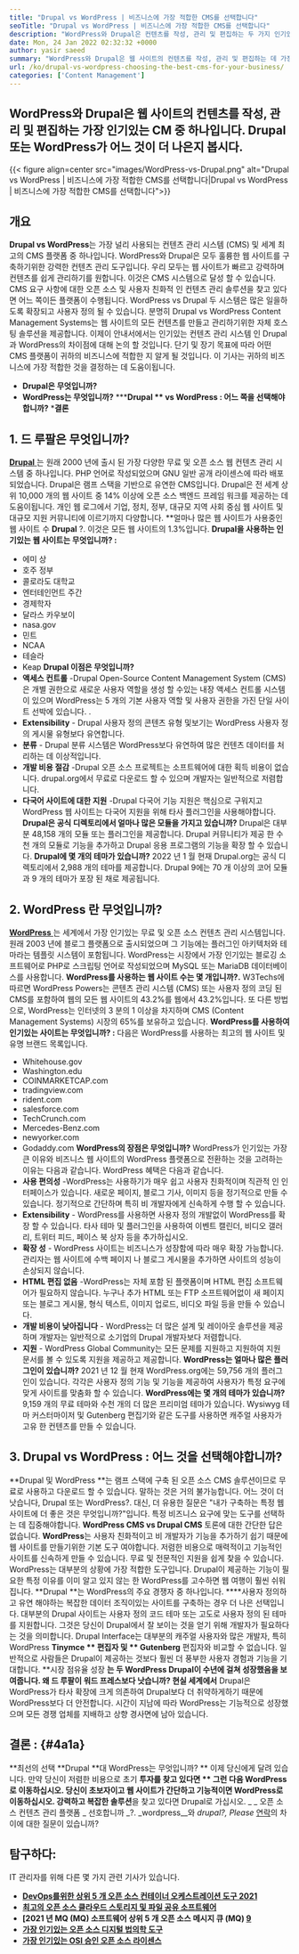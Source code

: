 ```yaml
---
title: "Drupal vs WordPress | 비즈니스에 가장 적합한 CMS를 선택합니다" 
seoTitle: "Drupal vs WordPress | 비즈니스에 가장 적합한 CMS를 선택합니다" 
description: "WordPress와 Drupal은 컨텐츠를 작성, 관리 및 편집하는 두 가지 인기있는 컨텐츠 관리 시스템입니다. 이 블로그는 귀하의 비즈니스에 가장 적합한 CMS를 보여줍니다." 
date: Mon, 24 Jan 2022 02:32:32 +0000
author: yasir saeed
summary: "WordPress와 Drupal은 웹 사이트의 컨텐츠를 작성, 관리 및 편집하는 데 가장 인기있는 CM 중 하나입니다. Drupal 또는 WordPress?" 
url: /ko/drupal-vs-wordpress-choosing-the-best-cms-for-your-business/
categories: ['Content Management']
---
```


## WordPress와 Drupal은 웹 사이트의 컨텐츠를 작성, 관리 및 편집하는 가장 인기있는 CM 중 하나입니다. Drupal 또는 WordPress가 어느 것이 더 나은지 봅시다.

{{< figure align=center src="images/WordPress-vs-Drupal.png" alt="Drupal vs WordPress | 비즈니스에 가장 적합한 CMS를 선택합니다|Drupal vs WordPress | 비즈니스에 가장 적합한 CMS를 선택합니다">}}


## 개요
**Drupal vs WordPress**는 가장 널리 사용되는 컨텐츠 관리 시스템 (CMS) 및 세계 최고의 CMS 플랫폼 중 하나입니다. WordPress와 Drupal은 모두 훌륭한 웹 사이트를 구축하기위한 강력한 컨텐츠 관리 도구입니다. 우리 모두는 웹 사이트가 빠르고 강력하며 컨텐츠를 쉽게 관리하기를 원합니다. 이것은 CMS 시스템으로 달성 할 수 있습니다. CMS 요구 사항에 대한 오픈 소스 및 사용자 친화적 인 컨텐츠 관리 솔루션을 찾고 있다면 어느 쪽이든 플랫폼이 수행됩니다. WordPress vs Drupal 두 시스템은 많은 일을하도록 확장되고 사용자 정의 될 수 있습니다.
분명히 Drupal vs WordPress Content Management Systems는 웹 사이트의 모든 컨텐츠를 만들고 관리하기위한 자체 호스팅 솔루션을 제공합니다. 이제이 안내서에서는 인기있는 컨텐츠 관리 시스템 인 Drupal과 WordPress의 차이점에 대해 논의 할 것입니다. 단기 및 장기 목표에 따라 어떤 CMS 플랫폼이 귀하의 비즈니스에 적합한 지 알게 될 것입니다. 이 기사는 귀하의 비즈니스에 가장 적합한 것을 결정하는 데 도움이됩니다.
  * **Drupal은 무엇입니까?** 
  * **WordPress는 무엇입니까?** 
  *****Drupal ** vs WordPress : 어느 쪽을 선택해야합니까?** 
  ***결론**

## **1. 드 루팔은 무엇입니까?**
[ **Drupal** ][1]는 원래 2000 년에 출시 된 가장 다양한 무료 및 오픈 소스 웹 컨텐츠 관리 시스템 중 하나입니다. PHP 언어로 작성되었으며 GNU 일반 공개 라이센스에 따라 배포되었습니다. Drupal은 램프 스택을 기반으로 유연한 CMS입니다.
Drupal은 전 세계 상위 10,000 개의 웹 사이트 중 14% 이상에 오픈 소스 백엔드 프레임 워크를 제공하는 데 도움이됩니다. 개인 웹 로그에서 기업, 정치, 정부, 대규모 지역 사회 중심 웹 사이트 및 대규모 지원 커뮤니티에 이르기까지 다양합니다.
**얼마나 많은 웹 사이트가 사용중인 웹 사이트 수  **Drupal** ?. 이것은 모든 웹 사이트의 1.3%입니다.
**Drupal을 사용하는 인기있는 웹 사이트는 무엇입니까? :**
  * 에미 상
  * 호주 정부
  * 콜로라도 대학교
  * 엔터테인먼트 주간
  * 경제학자
  * 달라스 카우보이
  * nasa.gov
  * 민트
  * NCAA
  * 테슬라
  * Keap
**Drupal 이점은 무엇입니까?** [][2]
  * **액세스 컨트롤** -Drupal Open-Source Content Management System (CMS)은 개별 권한으로 새로운 사용자 역할을 생성 할 수있는 내장 액세스 컨트롤 시스템이 있으며 WordPress는 5 개의 기본 사용자 역할 및 사용자 권한을 가진 단일 사이트 선박에 있습니다. .
  * **Extensibility**  - Drupal 사용자 정의 콘텐츠 유형 및보기는 WordPress 사용자 정의 게시물 유형보다 유연합니다.
  * **분류**  - Drupal 분류 시스템은 WordPress보다 유연하여 많은 컨텐츠 데이터를 처리하는 데 이상적입니다.
  * **개발 비용 절감** -Drupal 오픈 소스 프로젝트는 소프트웨어에 대한 획득 비용이 없습니다. drupal.org에서 무료로 다운로드 할 수 있으며 개발자는 일반적으로 저렴합니다.
  * **다국어 사이트에 대한 지원** -Drupal 다국어 기능 지원은 핵심으로 구워지고 WordPress 웹 사이트는 다국어 지원을 위해 타사 플러그인을 사용해야합니다.
**Drupal은 공식 디렉토리에서 얼마나 많은 모듈을 가지고 있습니까?** Drupal은 대부분 48,158 개의 모듈 또는 플러그인을 제공합니다. Drupal 커뮤니티가 제공 한 수천 개의 모듈로 기능을 추가하고 Drupal 응용 프로그램의 기능을 확장 할 수 있습니다.
**Drupal에 몇 개의 테마가 있습니까?** 2022 년 1 월 현재 Drupal.org는 공식 디렉토리에서 2,988 개의 테마를 제공합니다. Drupal 9에는 70 개 이상의 코어 모듈과 9 개의 테마가 포장 된 채로 제공됩니다.

## 2. WordPress 란 무엇입니까?
[ **WordPress** ][3]는 세계에서 가장 인기있는 무료 및 오픈 소스 컨텐츠 관리 시스템입니다. 원래 2003 년에 블로그 플랫폼으로 출시되었으며 그 기능에는 플러그인 아키텍처와 테마라는 템플릿 시스템이 포함됩니다. WordPress는 시장에서 가장 인기있는 블로깅 소프트웨어로 PHP로 스크립팅 언어로 작성되었으며 MySQL 또는 MariaDB 데이터베이스를 사용합니다.
**WordPress를 사용하는 웹 사이트 수는 몇 개입니까?.** W3Techs에 따르면 WordPress Powers는 콘텐츠 관리 시스템 (CMS) 또는 사용자 정의 코딩 된 CMS를 포함하여 웹의 모든 웹 사이트의 43.2%를 웹에서 43.2%입니다. 또 다른 방법으로, WordPress는 인터넷의 3 분의 1 이상을 차지하며 CMS (Content Management Systems) 시장의 65%를 보유하고 있습니다.
**WordPress를 사용하여 인기있는 사이트는 무엇입니까? :**
다음은 WordPress를 사용하는 최고의 웹 사이트 및 유명 브랜드 목록입니다.
  * Whitehouse.gov
  * Washington.edu
  * COINMARKETCAP.com
  * tradingview.com
  * rident.com
  * salesforce.com
  * TechCrunch.com
  * Mercedes-Benz.com
  * newyorker.com
  * Godaddy.com
**WordPress의 장점은 무엇입니까?** [][4]
WordPress가 인기있는 가장 큰 이유와 비즈니스 웹 사이트의 WordPress 플랫폼으로 전환하는 것을 고려하는 이유는 다음과 같습니다. WordPress 혜택은 다음과 같습니다.
  * **사용 편의성** -WordPress는 사용하기가 매우 쉽고 사용자 친화적이며 직관적 인 인터페이스가 있습니다. 새로운 페이지, 블로그 기사, 이미지 등을 정기적으로 만들 수 있습니다. 정기적으로 간단하며 특히 비 개발자에게 신속하게 수행 할 수 있습니다.
  * **Extensibility**  - WordPress를 사용하면 사용자 정의 개발없이 WordPress를 확장 할 수 있습니다. 타사 테마 및 플러그인을 사용하여 이벤트 캘린더, 비디오 갤러리, 트위터 피드, 페이스 북 상자 등을 추가하십시오.
  * **확장 성**  - WordPress 사이트는 비즈니스가 성장함에 따라 매우 확장 가능합니다. 관리자는 웹 사이트에 수백 페이지 나 블로그 게시물을 추가하면 사이트의 성능이 손상되지 않습니다.
  * **HTML 편집 없음** -WordPress는 자체 포함 된 플랫폼이며 HTML 편집 소프트웨어가 필요하지 않습니다. 누구나 추가 HTML 또는 FTP 소프트웨어없이 새 페이지 또는 블로그 게시물, 형식 텍스트, 이미지 업로드, 비디오 파일 등을 만들 수 있습니다.
  * **개발 비용이 낮아집니다**  - WordPress는 더 많은 설계 및 레이아웃 솔루션을 제공하며 개발자는 일반적으로 소기업의 Drupal 개발자보다 저렴합니다.
  * **지원**  - WordPress Global Community는 모든 문제를 지원하고 지원하여 지원 문서를 볼 수 있도록 지원을 제공하고 제공합니다. [][5]
**WordPress는 얼마나 많은 플러그인이 있습니까?** 2021 년 12 월 현재 WordPress.org에는 59,756 개의 플러그인이 있습니다. 각각은 사용자 정의 기능 및 기능을 제공하여 사용자가 특정 요구에 맞게 사이트를 맞춤화 할 수 있습니다.
**WordPress에는 몇 개의 테마가 있습니까?** 9,159 개의 무료 테마와 수천 개의 더 많은 프리미엄 테마가 있습니다. Wysiwyg 테마 커스터마이저 및 Gutenberg 편집기와 같은 도구를 사용하면 캐주얼 사용자가 고유 한 컨텐츠를 만들 수 있습니다.

## 3. Drupal vs WordPress : 어느 것을 선택해야합니까?
**Drupal 및 WordPress **는 램프 스택에 구축 된 오픈 소스 CMS 솔루션이므로 무료로 사용하고 다운로드 할 수 있습니다. 말하는 것은 거의 불가능합니다. 어느 것이 더 낫습니다, Drupal 또는 WordPress?. 대신, 더 유용한 질문은 "내가 구축하는 특정 웹 사이트에 더 좋은 것은 무엇입니까?"입니다. 특정 비즈니스 요구에 맞는 도구를 선택하는 데 집중해야합니다.  **WordPress CMS vs Drupal CMS**  토론에 대한 간단한 답은 없습니다.
**WordPress**는 사용자 친화적이고 비 개발자가 기능을 추가하기 쉽기 때문에 웹 사이트를 만들기위한 기본 도구 여야합니다. 저렴한 비용으로 매력적이고 기능적인 사이트를 신속하게 만들 수 있습니다. 무료 및 전문적인 지원을 쉽게 찾을 수 있습니다. WordPress는 대부분의 상황에 가장 적합한 도구입니다. Drupal이 제공하는 기능이 필요한 특정 이유를 이미 알고 있지 않는 한 WordPress를 고수하면 웹 여행이 훨씬 쉬워집니다.
**Drupal **는 WordPress의 주요 경쟁자 중 하나입니다. ****사용자 정의하고 유연 해야하는 복잡한 데이터 조직이있는 사이트를 구축하는 경우 더 나은 선택입니다. 대부분의 Drupal 사이트는 사용자 정의 코드 테마 또는 고도로 사용자 정의 된 테마를 지원합니다. 그것은 당신이 Drupal에서 잘 보이는 것을 얻기 위해 개발자가 필요하다는 것을 의미합니다. Drupal Interface는 대부분의 캐주얼 사용자와 많은 개발자, 특히 WordPress  **Tinymce **  편집자 및 ** Gutenberg**  편집자와 비교할 수 없습니다. 일반적으로 사람들은 Drupal이 제공하는 것보다 훨씬 더 풍부한 사용자 경험과 기능을 기대합니다.
**시장 점유율 성장 **는 두 WordPress Drupal이 수년에 걸쳐 성장했음을 보여줍니다. 왜 드 루팔이 워드 프레스보다 낫습니까? 현실 세계에서** Drupal은 WordPress가 타사 확장에 크게 의존하여 Drupal보다 더 취약하게하기 때문에 WordPress보다 더 안전합니다. 시간이 지남에 따라 WordPress는 기능적으로 성장했으며 모든 경쟁 업체를 지배하고 상향 경사면에 남아 있습니다.

## 결론 :   {#4a1a}
**최선의 선택 **Drupal  **대 WordPress는 무엇입니까? **  이제 당신에게 달려 있습니다. 만약 당신이 저렴한 비용으로 초기  **투자를 찾고 있다면 **  그런 다음 WordPress로 이동하십시오. 당신이  **초보자이고 웹 사이트가 간단하고 기능적이면 WordPress로 이동하십시오.**   강력하고 복잡한 솔루션**을 찾고 있다면 Drupal로 가십시오.
_ _ 오픈 소스 컨텐츠 관리 플랫폼 _ 선호합니까 _?. _wordpress__와 _drupal?, Please_ [연락][6]의 차이에 대한 질문이 있습니까?

## 탐구하다:
IT 관리자를 위해 다른 몇 가지 관련 기사가 있습니다.
  * **[DevOps를위한 상위 5 개 오픈 소스 컨테이너 오케스트레이션 도구 2021][7]**
  * **[최고의 오픈 소스 클라우드 스토리지 및 파일 공유 소프트웨어][8]**
  * **[2021 년 MQ (MQ) 소프트웨어 상위 5 개 오픈 소스 메시지 큐 (MQ) [9]**
  * **[가장 인기있는 오픈 소스 디지털 법의학 도구][10]**
  * **[가장 인기있는 OSI 승인 오픈 소스 라이센스][11]**

  
[1]: https://www.drupal.org/
[2]: https://kinsta.com/blog/wordpress-vs-drupal/#drupal-advantages
[3]: https://wordpress.org/
[4]: https://kinsta.com/blog/wordpress-vs-drupal/#wordpress-advantages
[5]: https://kinsta.com/blog/wordpress-vs-drupal/#how-many-plugins-and-themes-does-wordpress-have
[6]: mailto:yasir.saeed@aspose.com
[7]: https://blog.containerize.com/devops/top-5-open-source-container-orchestration-tools-for-devops-in-2021/
[8]: https://products.containerize.com/backup-and-sync/
[9]: https://blog.containerize.com/message-queue-software/top-5-open-source-message-queue-software-in-2021/
[10]: https://blog.containerize.com/digital-forensic-tools/top-5-open-source-digital-forensic-tools-in-2021/
[11]: https://blog.containerize.com/licenses-standards/top-5-most-popular-osi-approved-open-source-licenses-of-2021/
